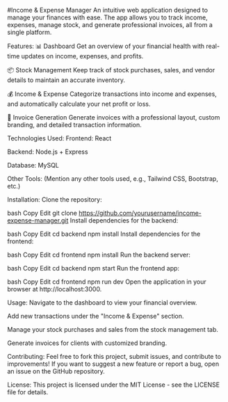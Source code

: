 #Income & Expense Manager
An intuitive web application designed to manage your finances with ease. The app allows you to track income, expenses, manage stock, and generate professional invoices, all from a single platform.

Features:
📊 Dashboard
Get an overview of your financial health with real-time updates on income, expenses, and profits.

📦 Stock Management
Keep track of stock purchases, sales, and vendor details to maintain an accurate inventory.

💰 Income & Expense
Categorize transactions into income and expenses, and automatically calculate your net profit or loss.

🧾 Invoice Generation
Generate invoices with a professional layout, custom branding, and detailed transaction information.

Technologies Used:
Frontend: React

Backend: Node.js + Express

Database: MySQL

Other Tools: (Mention any other tools used, e.g., Tailwind CSS, Bootstrap, etc.)

Installation:
Clone the repository:

bash
Copy
Edit
git clone https://github.com/yourusername/income-expense-manager.git
Install dependencies for the backend:

bash
Copy
Edit
cd backend
npm install
Install dependencies for the frontend:

bash
Copy
Edit
cd frontend
npm install
Run the backend server:

bash
Copy
Edit
cd backend
npm start
Run the frontend app:

bash
Copy
Edit
cd frontend
npm run dev
Open the application in your browser at http://localhost:3000.

Usage:
Navigate to the dashboard to view your financial overview.

Add new transactions under the "Income & Expense" section.

Manage your stock purchases and sales from the stock management tab.

Generate invoices for clients with customized branding.

Contributing:
Feel free to fork this project, submit issues, and contribute to improvements! If you want to suggest a new feature or report a bug, open an issue on the GitHub repository.

License:
This project is licensed under the MIT License - see the LICENSE file for details.
